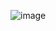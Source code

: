 ![image](https://github.com/YahirRadilla/Autentificacion/assets/114379255/5e111bd2-0138-4954-84f6-e718ce2bcd59)
